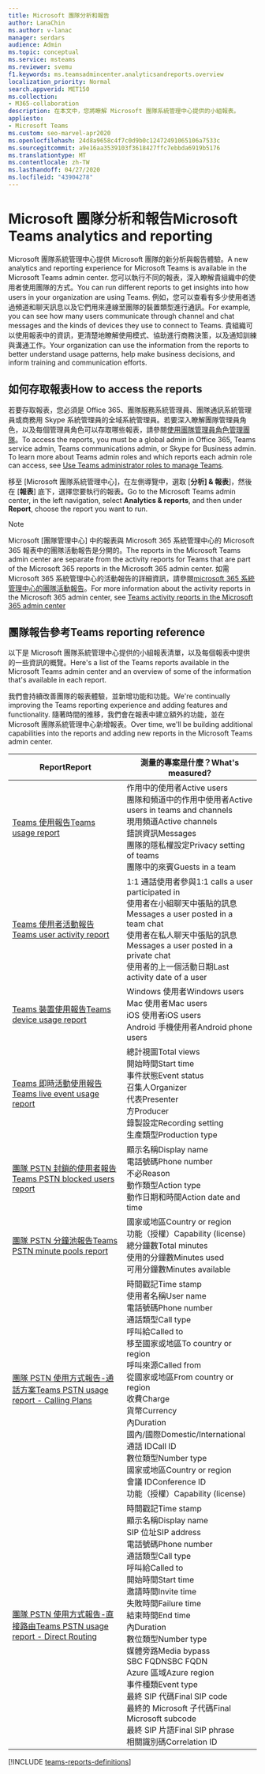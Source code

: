 ```yaml
---
title: Microsoft 團隊分析和報告
author: LanaChin
ms.author: v-lanac
manager: serdars
audience: Admin
ms.topic: conceptual
ms.service: msteams
ms.reviewer: svemu
f1.keywords: ms.teamsadmincenter.analyticsandreports.overview
localization_priority: Normal
search.appverid: MET150
ms.collection:
- M365-collaboration
description: 在本文中，您將瞭解 Microsoft 團隊系統管理中心提供的小組報表。
appliesto:
- Microsoft Teams
ms.custom: seo-marvel-apr2020
ms.openlocfilehash: 24d8a9658c4f7c0d9b0c12472491065106a7533c
ms.sourcegitcommit: a9e16aa3539103f3618427ffc7ebbda6919b5176
ms.translationtype: MT
ms.contentlocale: zh-TW
ms.lasthandoff: 04/27/2020
ms.locfileid: "43904278"
---
```

# <a name="microsoft-teams-analytics-and-reporting"></a><span data-ttu-id="55683-103">Microsoft 團隊分析和報告</span><span class="sxs-lookup"><span data-stu-id="55683-103">Microsoft Teams analytics and reporting</span></span>

<span data-ttu-id="55683-104">Microsoft 團隊系統管理中心提供 Microsoft 團隊的新分析與報告體驗。</span><span class="sxs-lookup"><span data-stu-id="55683-104">A new analytics and reporting experience for Microsoft Teams is available in the Microsoft Teams admin center.</span></span> <span data-ttu-id="55683-105">您可以執行不同的報表，深入瞭解貴組織中的使用者使用團隊的方式。</span><span class="sxs-lookup"><span data-stu-id="55683-105">You can run different reports to get insights into how users in your organization are using Teams.</span></span> <span data-ttu-id="55683-106">例如，您可以查看有多少使用者透過頻道和聊天訊息以及它們用來連線至團隊的裝置類型進行通訊。</span><span class="sxs-lookup"><span data-stu-id="55683-106">For example, you can see how many users communicate through channel and chat messages and the kinds of devices they use to connect to Teams.</span></span> <span data-ttu-id="55683-107">貴組織可以使用報表中的資訊，更清楚地瞭解使用模式、協助進行商務決策，以及通知訓練與溝通工作。</span><span class="sxs-lookup"><span data-stu-id="55683-107">Your organization can use the information from the reports to better understand usage patterns, help make business decisions, and inform training and communication efforts.</span></span>

## <a name="how-to-access-the-reports"></a><span data-ttu-id="55683-108">如何存取報表</span><span class="sxs-lookup"><span data-stu-id="55683-108">How to access the reports</span></span>

<span data-ttu-id="55683-109">若要存取報表，您必須是 Office 365、團隊服務系統管理員、團隊通訊系統管理員或商務用 Skype 系統管理員的全域系統管理員。若要深入瞭解團隊管理員角色，以及每個管理員角色可以存取哪些報表，請參閱[使用團隊管理員角色管理團隊](../using-admin-roles.md)。</span><span class="sxs-lookup"><span data-stu-id="55683-109">To access the reports, you must be a global admin in Office 365, Teams service admin, Teams communications admin, or Skype for Business admin. To learn more about Teams admin roles and which reports each admin role can access, see [Use Teams administrator roles to manage Teams](../using-admin-roles.md).</span></span>

<span data-ttu-id="55683-110">移至 [Microsoft 團隊系統管理中心]，在左側導覽中，選取 [**分析] & 報表**]，然後在 [**報表**] 底下，選擇您要執行的報表。</span><span class="sxs-lookup"><span data-stu-id="55683-110">Go to the Microsoft Teams admin center, in the left navigation, select **Analytics & reports**, and then under **Report**, choose the report you want to run.</span></span>

> [!NOTE]
> <span data-ttu-id="55683-111">Microsoft [團隊管理中心] 中的報表與 Microsoft 365 系統管理中心的 Microsoft 365 報表中的團隊活動報告是分開的。</span><span class="sxs-lookup"><span data-stu-id="55683-111">The reports in the Microsoft Teams admin center are separate from the activity reports for Teams that are part of the Microsoft 365 reports in the Microsoft 365 admin center.</span></span> <span data-ttu-id="55683-112">如需 Microsoft 365 系統管理中心的活動報告的詳細資訊，請參閱[microsoft 365 系統管理中心的團隊活動報告](../teams-activity-reports.md)。</span><span class="sxs-lookup"><span data-stu-id="55683-112">For more information about the activity reports in the Microsoft 365 admin center, see [Teams activity reports in the Microsoft 365 admin center](../teams-activity-reports.md)</span></span>

## <a name="teams-reporting-reference"></a><span data-ttu-id="55683-113">團隊報告參考</span><span class="sxs-lookup"><span data-stu-id="55683-113">Teams reporting reference</span></span>

<span data-ttu-id="55683-114">以下是 Microsoft 團隊系統管理中心提供的小組報表清單，以及每個報表中提供的一些資訊的概覽。</span><span class="sxs-lookup"><span data-stu-id="55683-114">Here's a list of the Teams reports available in the Microsoft Teams admin center and an overview of some of the information that's available in each report.</span></span>

<span data-ttu-id="55683-115">我們會持續改善團隊的報表體驗，並新增功能和功能。</span><span class="sxs-lookup"><span data-stu-id="55683-115">We're continually improving the Teams reporting experience and adding features and functionality.</span></span> <span data-ttu-id="55683-116">隨著時間的推移，我們會在報表中建立額外的功能，並在 Microsoft 團隊系統管理中心新增報表。</span><span class="sxs-lookup"><span data-stu-id="55683-116">Over time, we'll be building additional capabilities into the reports and adding new reports in the Microsoft Teams admin center.</span></span>

|<span data-ttu-id="55683-117">Report</span><span class="sxs-lookup"><span data-stu-id="55683-117">Report</span></span>  |<span data-ttu-id="55683-118">測量的專案是什麼？</span><span class="sxs-lookup"><span data-stu-id="55683-118">What's measured?</span></span> |
|---------|---------|
|[<span data-ttu-id="55683-119">Teams 使用報告</span><span class="sxs-lookup"><span data-stu-id="55683-119">Teams usage report</span></span>](teams-usage-report.md)  |  <span data-ttu-id="55683-120">作用中的使用者</span><span class="sxs-lookup"><span data-stu-id="55683-120">Active users</span></span><br/><span data-ttu-id="55683-121">團隊和頻道中的作用中使用者</span><span class="sxs-lookup"><span data-stu-id="55683-121">Active users in teams and channels</span></span><br/><span data-ttu-id="55683-122">現用頻道</span><span class="sxs-lookup"><span data-stu-id="55683-122">Active channels</span></span><br/><span data-ttu-id="55683-123">錯誤資訊</span><span class="sxs-lookup"><span data-stu-id="55683-123">Messages</span></span><br/><span data-ttu-id="55683-124">團隊的隱私權設定</span><span class="sxs-lookup"><span data-stu-id="55683-124">Privacy setting of  teams</span></span><br/><span data-ttu-id="55683-125">團隊中的來賓</span><span class="sxs-lookup"><span data-stu-id="55683-125">Guests in a team</span></span>   |
|[<span data-ttu-id="55683-126">Teams 使用者活動報告</span><span class="sxs-lookup"><span data-stu-id="55683-126">Teams user activity report</span></span>](user-activity-report.md)  |  <span data-ttu-id="55683-127">1:1 通話使用者參與</span><span class="sxs-lookup"><span data-stu-id="55683-127">1:1 calls a user participated in</span></span><br/><span data-ttu-id="55683-128">使用者在小組聊天中張貼的訊息</span><span class="sxs-lookup"><span data-stu-id="55683-128">Messages a user posted in a team chat</span></span><br/><span data-ttu-id="55683-129">使用者在私人聊天中張貼的訊息</span><span class="sxs-lookup"><span data-stu-id="55683-129">Messages a user posted in a private chat</span></span><br/><span data-ttu-id="55683-130">使用者的上一個活動日期</span><span class="sxs-lookup"><span data-stu-id="55683-130">Last activity date of a user</span></span>     |
|[<span data-ttu-id="55683-131">Teams 裝置使用報告</span><span class="sxs-lookup"><span data-stu-id="55683-131">Teams device usage report</span></span>](device-usage-report.md)   |  <span data-ttu-id="55683-132">Windows 使用者</span><span class="sxs-lookup"><span data-stu-id="55683-132">Windows users</span></span><br/><span data-ttu-id="55683-133">Mac 使用者</span><span class="sxs-lookup"><span data-stu-id="55683-133">Mac users</span></span><br/><span data-ttu-id="55683-134">iOS 使用者</span><span class="sxs-lookup"><span data-stu-id="55683-134">iOS users</span></span><br/><span data-ttu-id="55683-135">Android 手機使用者</span><span class="sxs-lookup"><span data-stu-id="55683-135">Android phone users</span></span>     |
|[<span data-ttu-id="55683-136">Teams 即時活動使用報告</span><span class="sxs-lookup"><span data-stu-id="55683-136">Teams live event usage report</span></span>](teams-live-event-usage-report.md)   |  <span data-ttu-id="55683-137">總計視圖</span><span class="sxs-lookup"><span data-stu-id="55683-137">Total views</span></span><br><span data-ttu-id="55683-138">開始時間</span><span class="sxs-lookup"><span data-stu-id="55683-138">Start time</span></span><br><span data-ttu-id="55683-139">事件狀態</span><span class="sxs-lookup"><span data-stu-id="55683-139">Event status</span></span><br><span data-ttu-id="55683-140">召集人</span><span class="sxs-lookup"><span data-stu-id="55683-140">Organizer</span></span><br><span data-ttu-id="55683-141">代表</span><span class="sxs-lookup"><span data-stu-id="55683-141">Presenter</span></span><br><span data-ttu-id="55683-142">方</span><span class="sxs-lookup"><span data-stu-id="55683-142">Producer</span></span><br><span data-ttu-id="55683-143">錄製設定</span><span class="sxs-lookup"><span data-stu-id="55683-143">Recording setting</span></span><br><span data-ttu-id="55683-144">生產類型</span><span class="sxs-lookup"><span data-stu-id="55683-144">Production type</span></span>    |
|[<span data-ttu-id="55683-145">團隊 PSTN 封鎖的使用者報告</span><span class="sxs-lookup"><span data-stu-id="55683-145">Teams PSTN blocked users report</span></span>](pstn-blocked-users-report.md)   |  <span data-ttu-id="55683-146">顯示名稱</span><span class="sxs-lookup"><span data-stu-id="55683-146">Display name</span></span><br><span data-ttu-id="55683-147">電話號碼</span><span class="sxs-lookup"><span data-stu-id="55683-147">Phone number</span></span><br><span data-ttu-id="55683-148">不必</span><span class="sxs-lookup"><span data-stu-id="55683-148">Reason</span></span><br><span data-ttu-id="55683-149">動作類型</span><span class="sxs-lookup"><span data-stu-id="55683-149">Action type</span></span><br><span data-ttu-id="55683-150">動作日期和時間</span><span class="sxs-lookup"><span data-stu-id="55683-150">Action date and time</span></span>   |
|[<span data-ttu-id="55683-151">團隊 PSTN 分鐘池報告</span><span class="sxs-lookup"><span data-stu-id="55683-151">Teams PSTN minute pools report</span></span>](pstn-minute-pools-report.md) |  <span data-ttu-id="55683-152">國家或地區</span><span class="sxs-lookup"><span data-stu-id="55683-152">Country or region</span></span><br><span data-ttu-id="55683-153">功能（授權）</span><span class="sxs-lookup"><span data-stu-id="55683-153">Capability (license)</span></span> <br><span data-ttu-id="55683-154">總分鐘數</span><span class="sxs-lookup"><span data-stu-id="55683-154">Total minutes</span></span><br><span data-ttu-id="55683-155">使用的分鐘數</span><span class="sxs-lookup"><span data-stu-id="55683-155">Minutes used</span></span><br><span data-ttu-id="55683-156">可用分鐘數</span><span class="sxs-lookup"><span data-stu-id="55683-156">Minutes available</span></span>|
|[<span data-ttu-id="55683-157">團隊 PSTN 使用方式報告-通話方案</span><span class="sxs-lookup"><span data-stu-id="55683-157">Teams PSTN usage report - Calling Plans</span></span>](pstn-usage-report.md#calling-plans)|  <span data-ttu-id="55683-158">時間戳記</span><span class="sxs-lookup"><span data-stu-id="55683-158">Time stamp</span></span><br><span data-ttu-id="55683-159">使用者名稱</span><span class="sxs-lookup"><span data-stu-id="55683-159">User name</span></span><br><span data-ttu-id="55683-160">電話號碼</span><span class="sxs-lookup"><span data-stu-id="55683-160">Phone number</span></span><br><span data-ttu-id="55683-161">通話類型</span><span class="sxs-lookup"><span data-stu-id="55683-161">Call type</span></span> <br><span data-ttu-id="55683-162">呼叫給</span><span class="sxs-lookup"><span data-stu-id="55683-162">Called to</span></span><br><span data-ttu-id="55683-163">移至國家或地區</span><span class="sxs-lookup"><span data-stu-id="55683-163">To country or region</span></span> <br><span data-ttu-id="55683-164">呼叫來源</span><span class="sxs-lookup"><span data-stu-id="55683-164">Called from</span></span> <br><span data-ttu-id="55683-165">從國家或地區</span><span class="sxs-lookup"><span data-stu-id="55683-165">From country or region</span></span><br><span data-ttu-id="55683-166">收費</span><span class="sxs-lookup"><span data-stu-id="55683-166">Charge</span></span><br><span data-ttu-id="55683-167">貨幣</span><span class="sxs-lookup"><span data-stu-id="55683-167">Currency</span></span><br><span data-ttu-id="55683-168">內</span><span class="sxs-lookup"><span data-stu-id="55683-168">Duration</span></span><br><span data-ttu-id="55683-169">國內/國際</span><span class="sxs-lookup"><span data-stu-id="55683-169">Domestic/International</span></span><br><span data-ttu-id="55683-170">通話 ID</span><span class="sxs-lookup"><span data-stu-id="55683-170">Call ID</span></span><br><span data-ttu-id="55683-171">數位類型</span><span class="sxs-lookup"><span data-stu-id="55683-171">Number type</span></span><br><span data-ttu-id="55683-172">國家或地區</span><span class="sxs-lookup"><span data-stu-id="55683-172">Country or region</span></span><br><span data-ttu-id="55683-173">會議 ID</span><span class="sxs-lookup"><span data-stu-id="55683-173">Conference ID</span></span><br><span data-ttu-id="55683-174">功能（授權）</span><span class="sxs-lookup"><span data-stu-id="55683-174">Capability (license)</span></span>|
|[<span data-ttu-id="55683-175">團隊 PSTN 使用方式報告-直接路由</span><span class="sxs-lookup"><span data-stu-id="55683-175">Teams PSTN usage report - Direct Routing</span></span>](pstn-usage-report.md#direct-routing)  |  <span data-ttu-id="55683-176">時間戳記</span><span class="sxs-lookup"><span data-stu-id="55683-176">Time stamp</span></span><br><span data-ttu-id="55683-177">顯示名稱</span><span class="sxs-lookup"><span data-stu-id="55683-177">Display name</span></span><br><span data-ttu-id="55683-178">SIP 位址</span><span class="sxs-lookup"><span data-stu-id="55683-178">SIP address</span></span><br><span data-ttu-id="55683-179">電話號碼</span><span class="sxs-lookup"><span data-stu-id="55683-179">Phone number</span></span> <br><span data-ttu-id="55683-180">通話類型</span><span class="sxs-lookup"><span data-stu-id="55683-180">Call type</span></span><br><span data-ttu-id="55683-181">呼叫給</span><span class="sxs-lookup"><span data-stu-id="55683-181">Called to</span></span><br><span data-ttu-id="55683-182">開始時間</span><span class="sxs-lookup"><span data-stu-id="55683-182">Start time</span></span><br><span data-ttu-id="55683-183">邀請時間</span><span class="sxs-lookup"><span data-stu-id="55683-183">Invite time</span></span><br><span data-ttu-id="55683-184">失敗時間</span><span class="sxs-lookup"><span data-stu-id="55683-184">Failure time</span></span><br><span data-ttu-id="55683-185">結束時間</span><span class="sxs-lookup"><span data-stu-id="55683-185">End time</span></span><br><span data-ttu-id="55683-186">內</span><span class="sxs-lookup"><span data-stu-id="55683-186">Duration</span></span><br><span data-ttu-id="55683-187">數位類型</span><span class="sxs-lookup"><span data-stu-id="55683-187">Number type</span></span><br><span data-ttu-id="55683-188">媒體旁路</span><span class="sxs-lookup"><span data-stu-id="55683-188">Media bypass</span></span><br><span data-ttu-id="55683-189">SBC FQDN</span><span class="sxs-lookup"><span data-stu-id="55683-189">SBC FQDN</span></span><br><span data-ttu-id="55683-190">Azure 區域</span><span class="sxs-lookup"><span data-stu-id="55683-190">Azure region</span></span><br><span data-ttu-id="55683-191">事件種類</span><span class="sxs-lookup"><span data-stu-id="55683-191">Event type</span></span><br><span data-ttu-id="55683-192">最終 SIP 代碼</span><span class="sxs-lookup"><span data-stu-id="55683-192">Final SIP code</span></span><br><span data-ttu-id="55683-193">最終的 Microsoft 子代碼</span><span class="sxs-lookup"><span data-stu-id="55683-193">Final Microsoft subcode</span></span><br><span data-ttu-id="55683-194">最終 SIP 片語</span><span class="sxs-lookup"><span data-stu-id="55683-194">Final SIP phrase</span></span><br><span data-ttu-id="55683-195">相關識別碼</span><span class="sxs-lookup"><span data-stu-id="55683-195">Correlation ID</span></span>  |

[!INCLUDE [teams-reports-definitions](../includes/teams-reports-definitions.md)]
